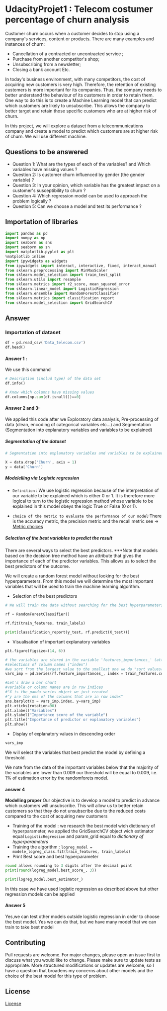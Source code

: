 # UdacityProjet1 : Telecom  costumer percentage of  churn analysis

Customer churn occurs when a customer decides to stop using a company's services, content or products. There are many examples and instances of churn:

- Cancellation of a contracted or uncontracted service ;
- Purchase from another competitor's shop;
- Unsubscribing from a newsletter;
- Closing a bank account Etc.

In today's business environment, with many competitors, the cost of acquiring new customers is very high. Therefore, the retention of existing customers is more important for its companies. Thus, the company needs to better understand the behaviour of its customers in order to retain them. One way to do this is to create a Machine Learning model that can predict which customers are likely to unsubscribe. This allows the company to better target and retain those specific customers who are at higher risk of churn.

In this project, we will explore a dataset from a telecommunications company and create a model to predict which customers are at higher risk of churn. We will use different machine.

## Questions to be answered

* Question 1: What are the types of each of the variables? and Which variables have missing values ? 
* Question 2: Is customer churn influenced by gender (the gender variable) ?
* Question 3: In your opinion, which variable has the greatest impact on a customer's susceptibility to churn ?
* Question 4: Which regression model can be used to approach the problem logically ?
* Question 5: Can we choose a model and test its performance ?

## Importation of libraries
```python
import pandas as pd
import numpy as np
import seaborn as sns
import seaborn as sn
import matplotlib.pyplot as plt
%matplotlib inline
import ipywidgets as widgets
from ipywidgets import interact, interactive, fixed, interact_manual
from sklearn.preprocessing import MinMaxScaler
from sklearn.model_selection import train_test_split
from sklearn.utils import resample
from sklearn.metrics import r2_score, mean_squared_error
from sklearn.linear_model import LogisticRegression
from sklearn.ensemble import RandomForestClassifier
from sklearn.metrics import classification_report
from sklearn.model_selection import GridSearchCV
```

## Answer 

### Importation of dataset
```python 
df = pd.read_csv('Data_telecom.csv')
df.head()
```
#### Answer 1 :
We use this command
``` python
# Description (includ type) of the data set
df.info()

# Know which columns have missing values
df.columns[np.sum(df.isnull())==0]
```
#### Answer 2 and 3:

We applied this code after we Exploratory data analysis, Pre-processing of data (clean, encoding of categorical variables etc...) and Segmentation (Segmentation into explanatory variables and variables to be explained)

##### Segmentation of the dataset
```python
# Segmentation into explanatory variables and variables to be explained

X = data.drop('Churn', axis = 1)
y = data['Churn']
```
##### Modelelling via Logistic regression
- `Definition` : We use logistic regression because of the interpretation of our variable to be explained which is either 0 or 1. It is therefore more logical to turn to the logistic regression method whose variable to be explained in this model obeys the logic True or False (0 or 1).

- `choice of the metric to evaluate the performance of our model`:There is the accuracy metric, the precision metric and the recall metric see -> [Metric choices](https://scikit-learn.org/stable/auto_examples/model_selection/plot_precision_recall.html)

##### Selection of the best variables to predict the result
There are several ways to select the best predictors. ***Note that models based on the decision tree method have an attribute that gives the importance of each of the predictor variables. This allows us to select the best predictors of the outcome.

We will create a random forest model without looking for the best hyperparameters. From this model we will determine the most important variables that will be used to train the machine learning algorithm.

* Selection of the best predictors
```python 
# We will train the data without searching for the best hyperparameters

rf = RandomForestClassifier()

rf.fit(train_features, train_labels)

print(classification_report(y_test, rf.predict(X_test)))
```

* Visualisation of important explanatory variables
```python
plt.figure(figsize=(14, 6))

# the variables are stored in the variable 'features_importances_' (attribute giving the degree of importance of each predictor variable)
#selections of column names ("index")
#we sort from the largest value to the smallest one we do "sort_values(ascending =False)
vars_imp = pd.Series(rf.feature_importances_, index = train_features.columns).sort_values(ascending=False)

#Let's draw a bar chart 
#variable or column names are in row indices
#"X is the panda series object we just created
#"y are the oms of the columns that are in row index"
sns.barplot(x = vars_imp.index, y=vars_imp)
plt.xticks(rotation=90)
plt.xlabel("Variables")
plt.ylabel("Importance score of the variable")
plt.title("Importance of predictor or explanatory variables")
plt.show()
```

* Display of explanatory values in descending order
```python
vars_imp
```
We will select the variables that best predict the model by defining a threshold.

We note from the data of the important variables below that the majority of the variables are lower than 0.009 our threshold will be equal to 0.009, i.e. 1% of estimation error by the randomforets model.

#### answer 4 
**Modelling proper**
Our objective is to develop a model to predict in advance which customers will unsubscribe. This will allow us to better retain customers so that they do not unsubscribe due to the reduced costs compared to the cost of acquiring new customers

- Training of the model : we research the best model wich dictionary of hyperparameter, we applied the GridSearchCV object wich estimator equal ```LogisticRegression``` and param_grid equal to *dictionary of hyperparameters*
- Training the algorithm : ```logreg_model = modele_logreg_class.fit(train_features, train_labels)```
- Print Best score and best hyperparameter

```python
round allows rounding to 3 digits after the decimal point
print(round(logreg_model.best_score_, 3))

print(logreg_model.best_estimator_)
```
In this case we have used logistic regression as described above but other regression models can be applied
#### Answer 5
Yes,we can test other models outside logistic regression in order to choose the best model.
Yes we can do that, but we have many model that we can train to take best model

## Contributing

Pull requests are welcome. For major changes, please open an issue first to discuss what you would like to change.
Please make sure to update tests as appropriate.
More structured modifications or updates are welcome, so I have a question that broadens my concerns about other models and the choice of the best model for this type of problem.

## License
[License](https://github.com/RonaldNOUBI/UdacityProjet1/commit/3419c6864278569830515d468295d0a1f7771c92)
